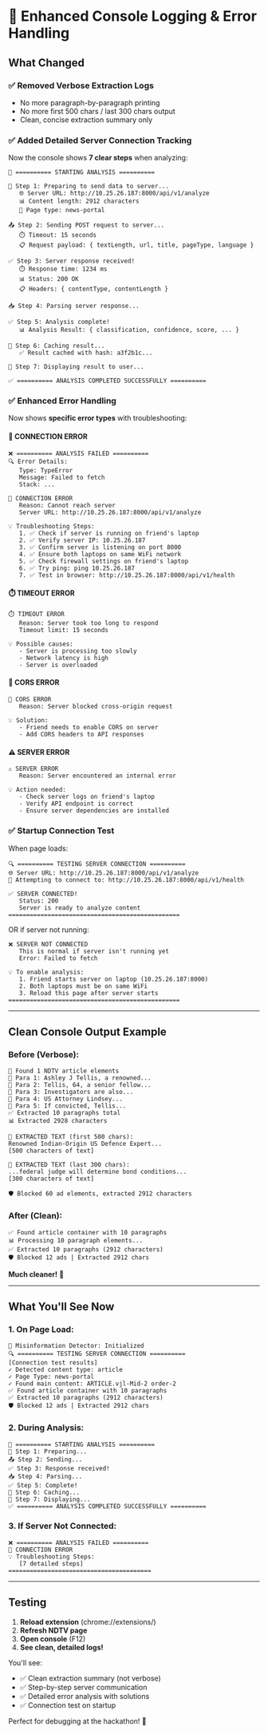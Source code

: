 # 🎯 Enhanced Console Logging & Error Handling

## What Changed

### ✅ Removed Verbose Extraction Logs
- No more paragraph-by-paragraph printing
- No more first 500 chars / last 300 chars output
- Clean, concise extraction summary only

### ✅ Added Detailed Server Connection Tracking

Now the console shows **7 clear steps** when analyzing:

```
🔄 ========== STARTING ANALYSIS ==========

📡 Step 1: Preparing to send data to server...
   🌐 Server URL: http://10.25.26.187:8000/api/v1/analyze
   📊 Content length: 2912 characters
   📰 Page type: news-portal

📤 Step 2: Sending POST request to server...
   ⏱️ Timeout: 15 seconds
   📋 Request payload: { textLength, url, title, pageType, language }

✅ Step 3: Server response received!
   ⏱️ Response time: 1234 ms
   📊 Status: 200 OK
   📋 Headers: { contentType, contentLength }

📥 Step 4: Parsing server response...

✅ Step 5: Analysis complete!
   📊 Analysis Result: { classification, confidence, score, ... }

💾 Step 6: Caching result...
   ✅ Result cached with hash: a3f2b1c...

🎨 Step 7: Displaying result to user...

✅ ========== ANALYSIS COMPLETED SUCCESSFULLY ==========
```

### ✅ Enhanced Error Handling

Now shows **specific error types** with troubleshooting:

#### 🔴 CONNECTION ERROR
```
❌ ========== ANALYSIS FAILED ==========
🔍 Error Details:
   Type: TypeError
   Message: Failed to fetch
   Stack: ...

🔴 CONNECTION ERROR
   Reason: Cannot reach server
   Server URL: http://10.25.26.187:8000/api/v1/analyze

💡 Troubleshooting Steps:
   1. ✅ Check if server is running on friend's laptop
   2. ✅ Verify server IP: 10.25.26.187
   3. ✅ Confirm server is listening on port 8000
   4. ✅ Ensure both laptops on same WiFi network
   5. ✅ Check firewall settings on friend's laptop
   6. ✅ Try ping: ping 10.25.26.187
   7. ✅ Test in browser: http://10.25.26.187:8000/api/v1/health
```

#### ⏱️ TIMEOUT ERROR
```
⏱️ TIMEOUT ERROR
   Reason: Server took too long to respond
   Timeout limit: 15 seconds

💡 Possible causes:
   - Server is processing too slowly
   - Network latency is high
   - Server is overloaded
```

#### 🚫 CORS ERROR
```
🚫 CORS ERROR
   Reason: Server blocked cross-origin request

💡 Solution:
   - Friend needs to enable CORS on server
   - Add CORS headers to API responses
```

#### ⚠️ SERVER ERROR
```
⚠️ SERVER ERROR
   Reason: Server encountered an internal error

💡 Action needed:
   - Check server logs on friend's laptop
   - Verify API endpoint is correct
   - Ensure server dependencies are installed
```

### ✅ Startup Connection Test

When page loads:
```
🔍 ========== TESTING SERVER CONNECTION ==========
🌐 Server URL: http://10.25.26.187:8000/api/v1/analyze
📡 Attempting to connect to: http://10.25.26.187:8000/api/v1/health

✅ SERVER CONNECTED!
   Status: 200
   Server is ready to analyze content
================================================
```

OR if server not running:
```
❌ SERVER NOT CONNECTED
   This is normal if server isn't running yet
   Error: Failed to fetch

💡 To enable analysis:
   1. Friend starts server on laptop (10.25.26.187:8000)
   2. Both laptops must be on same WiFi
   3. Reload this page after server starts
================================================
```

---

## Clean Console Output Example

### Before (Verbose):
```
📝 Found 1 NDTV article elements
📰 Para 1: Ashley J Tellis, a renowned...
📰 Para 2: Tellis, 64, a senior fellow...
📰 Para 3: Investigators are also...
📰 Para 4: US Attorney Lindsey...
📰 Para 5: If convicted, Tellis...
✅ Extracted 10 paragraphs total
📊 Extracted 2928 characters

📄 EXTRACTED TEXT (first 500 chars):
Renowned Indian-Origin US Defence Expert...
[500 characters of text]

📄 EXTRACTED TEXT (last 300 chars):
...federal judge will determine bond conditions...
[300 characters of text]

🛡️ Blocked 60 ad elements, extracted 2912 characters
```

### After (Clean):
```
✅ Found article container with 10 paragraphs
📊 Processing 10 paragraph elements...
✅ Extracted 10 paragraphs (2912 characters)
🛡️ Blocked 12 ads | Extracted 2912 chars
```

**Much cleaner!** 🎉

---

## What You'll See Now

### 1. On Page Load:
```
🚀 Misinformation Detector: Initialized
🔍 ========== TESTING SERVER CONNECTION ==========
[Connection test results]
✓ Detected content type: article
✓ Page Type: news-portal
✓ Found main content: ARTICLE.vjl-Mid-2 order-2
✅ Found article container with 10 paragraphs
✅ Extracted 10 paragraphs (2912 characters)
🛡️ Blocked 12 ads | Extracted 2912 chars
```

### 2. During Analysis:
```
🔄 ========== STARTING ANALYSIS ==========
📡 Step 1: Preparing...
📤 Step 2: Sending...
✅ Step 3: Response received!
📥 Step 4: Parsing...
✅ Step 5: Complete!
💾 Step 6: Caching...
🎨 Step 7: Displaying...
✅ ========== ANALYSIS COMPLETED SUCCESSFULLY ==========
```

### 3. If Server Not Connected:
```
❌ ========== ANALYSIS FAILED ==========
🔴 CONNECTION ERROR
💡 Troubleshooting Steps:
   [7 detailed steps]
========================================
```

---

## Testing

1. **Reload extension** (chrome://extensions/)
2. **Refresh NDTV page**
3. **Open console** (F12)
4. **See clean, detailed logs!**

You'll see:
- ✅ Clean extraction summary (not verbose)
- ✅ Step-by-step server communication
- ✅ Detailed error analysis with solutions
- ✅ Connection test on startup

Perfect for debugging at the hackathon! 🚀

